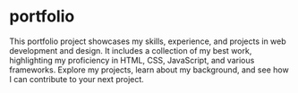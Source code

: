 # portfolio
This portfolio project showcases my skills, experience, and projects in web development and design. It includes a collection of my best work, highlighting my proficiency in HTML, CSS, JavaScript, and various frameworks. Explore my projects, learn about my background, and see how I can contribute to your next project.
